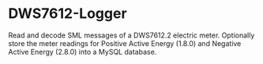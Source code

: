 # DWS7612-Logger
Read and decode SML messages of a DWS7612.2 electric meter.
Optionally store the meter readings for Positive Active Energy (1.8.0)
and Negative Active Energy (2.8.0) into a MySQL database.
